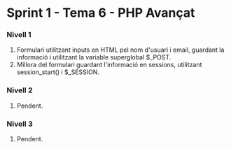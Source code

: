 # Sprint 1 - Tema 6 - PHP Avançat

### Nivell 1
1) Formulari utilitzant inputs en HTML pel nom d'usuari i email, guardant la informació i utilitzant la variable superglobal $_POST.
2) Millora del formulari guardant l'informació en sessions, utilitzant session_start() i $_SESSION.

### Nivell 2
1) Pendent.

### Nivell 3
1) Pendent.
